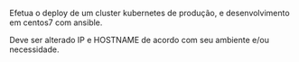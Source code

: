 Efetua o deploy de um cluster kubernetes de produção, e desenvolvimento em centos7 com ansible.

Deve ser alterado IP e HOSTNAME de acordo com seu ambiente e/ou necessidade.